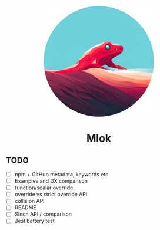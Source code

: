 <div align="center">
<img src="https://raw.githubusercontent.com/smolijar/mlok/master/assets/logo.png" width="300" />

# Mlok

</div>

## TODO

- [ ] npm + GitHub metadata, keywords etc
- [ ] Examples and DX comparison
- [ ] function/scalar override
- [ ] override vs strict override API
- [ ] collision API
- [ ] README
- [ ] Sinon API / comparison
- [ ] Jest battery test
